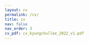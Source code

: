 ```yaml
---
layout: cv
permalink: /cv/
title: cv
nav: false
nav_order: 3
cv_pdf: cv_kyungchullee_2022_v1.pdf
---
```


